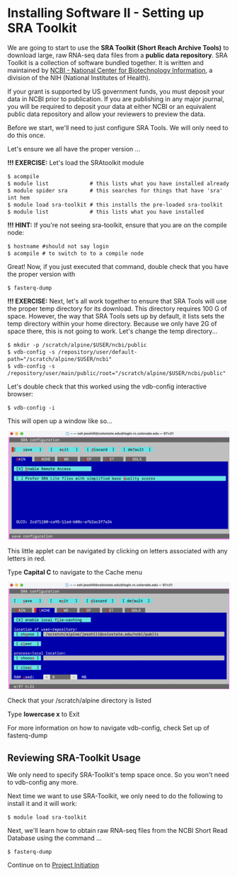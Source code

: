 # Installing Software II - Setting up SRA Toolkit

We are going to start to use the **SRA Toolkit (Short Reach Archive Tools)** to download large, raw RNA-seq data files from a **public data repository**. SRA Toolkit is a collection of software bundled together. It is written and maintained by [NCBI - National Center for Biotechnology Information](https://www.ncbi.nlm.nih.gov/), a division of the NIH (National Institutes of Health).

If your grant is supported by US government funds, you must deposit your data in NCBI prior to publication. If you are publishing in any major journal, you will be required to deposit your data at either NCBI or an equivalent public data repository and allow your reviewers to preview the data.

Before we start, we'll need to just configure SRA Tools. We will only need to do this once.

Let's ensure we all have the proper version ...

**!!! EXERCISE:** Let's load the SRAtoolkit module

```
$ acompile
$ module list             # this lists what you have installed already
$ module spider sra       # this searches for things that have 'sra' int hem
$ module load sra-toolkit # this installs the pre-loaded sra-toolkit
$ module list             # this lists what you have installed
```

**!!! HINT:** If you're not seeing sra-toolkit, ensure that you are on the compile node:

```
$ hostname #should not say login
$ acompile # to switch to to a compile node
```

Great! Now, if you just executed that command, double check that you have the proper version with

```
$ fasterq-dump
```

**!!! EXERCISE:** Next, let's all work together to ensure that SRA Tools will use the proper temp directory for its download. This directory requires 100 G of space. However, the way that SRA Tools sets up by default, it lists sets the temp directory within your home directory. Because we only have 2G of space there, this is not going to work. Let's change the temp directory...

```
$ mkdir -p /scratch/alpine/$USER/ncbi/public
$ vdb-config -s /repository/user/default-path="/scratch/alpine/$USER/ncbi"
$ vdb-config -s /repository/user/main/public/root="/scratch/alpine/$USER/ncbi/public"
```

Let's double check that this worked using the vdb-config interactive browser:

```
$ vdb-config -i
```

This will open up a window like so...

<p align="center">
<img width="500" alt="first screen" src="https://github.com/jesshill/CSU-2025FA-DSCI-512-001_RNA-Sequencing_Data_Analysis/blob/main/Images/first_screen.png">
</p>

This little applet can be navigated by clicking on letters associated with any letters in red.

Type **Capital C** to navigate to the Cache menu

<p align="center">
<img width="500" alt="second screen" src="https://github.com/jesshill/CSU-2025FA-DSCI-512-001_RNA-Sequencing_Data_Analysis/blob/main/Images/second_screen.png">
</p>

Check that your /scratch/alpine directory is listed

Type **lowercase x** to Exit

For more information on how to navigate vdb-config, check Set up of fasterq-dump

## Reviewing SRA-Toolkit Usage

We only need to specify SRA-Toolkit's temp space once. So you won't need to vdb-config any more.

Next time we want to use SRA-Toolkit, we only need to do the following to install it and it will work:

```
$ module load sra-toolkit
```

Next, we'll learn how to obtain raw RNA-seq files from the NCBI Short Read Database using the command ...

```
$ fasterq-dump
```

Continue on to [Project Initiation](2_3_Project_Initiation.md) 
